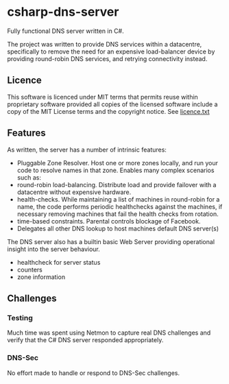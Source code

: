 # csharp-dns-server

Fully functional DNS server written in C#.

The project was written to provide DNS services within a datacentre, specifically to remove the need for an expensive load-balancer device by providing round-robin DNS services, and retrying connectivity instead.

## Licence
This software is licenced under MIT terms that permits reuse within proprietary software provided all copies of the licensed software include a copy of the MIT License terms and the copyright notice.  See [licence.txt](./licence.txt)

## Features

As written, the server has a number of intrinsic features:

 - Pluggable Zone Resolver.  Host one or more zones locally, and run your code to resolve names in that zone.  Enables many complex scenarios such as:
 - round-robin load-balancing.  Distribute load and provide failover with a datacentre without expensive hardware.
 - health-checks.  While maintaining a list of machines in round-robin for a name, the code performs periodic healthchecks against the machines, if necessary removing machines that fail the health checks from rotation.
 - time-based constraints. Parental controls blockage of Facebook.
 - Delegates all other DNS lookup to host machines default DNS server(s)

The DNS server also has a builtin basic Web Server providing operational insight into the server behaviour.
- healthcheck for server status
- counters
- zone information

## Challenges

### Testing
Much time was spent using Netmon to capture real DNS challenges and verify that the C# DNS server responded appropriately.

### DNS-Sec
No effort made to handle or respond to DNS-Sec challenges.
